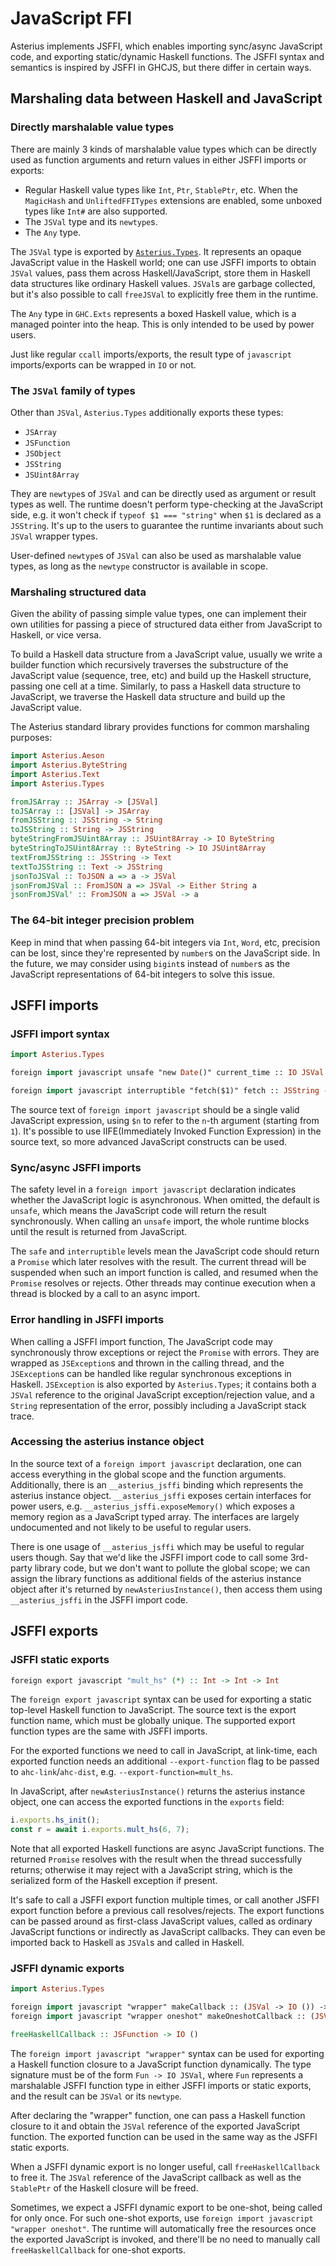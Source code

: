 # JavaScript FFI

Asterius implements JSFFI, which enables importing sync/async JavaScript code,
and exporting static/dynamic Haskell functions. The JSFFI syntax and semantics
is inspired by JSFFI in GHCJS, but there differ in certain ways.

## Marshaling data between Haskell and JavaScript

### Directly marshalable value types

There are mainly 3 kinds of marshalable value types which can be directly used
as function arguments and return values in either JSFFI imports or exports:

* Regular Haskell value types like `Int`, `Ptr`, `StablePtr`, etc. When the
  `MagicHash` and `UnliftedFFITypes` extensions are enabled, some unboxed types
  like `Int#` are also supported.
* The `JSVal` type and its `newtype`s.
* The `Any` type.

The `JSVal` type is exported by
[`Asterius.Types`](https://github.com/tweag/asterius/blob/master/ghc-toolkit/boot-libs/base/Asterius/Types.hs).
It represents an opaque JavaScript value in the Haskell world; one can use JSFFI
imports to obtain `JSVal` values, pass them across Haskell/JavaScript, store
them in Haskell data structures like ordinary Haskell values. `JSVal`s are
garbage collected, but it's also possible to call `freeJSVal` to explicitly free
them in the runtime.

The `Any` type in `GHC.Exts` represents a boxed Haskell value, which is a
managed pointer into the heap. This is only intended to be used by power users.

Just like regular `ccall` imports/exports, the result type of `javascript`
imports/exports can be wrapped in `IO` or not.

### The `JSVal` family of types

Other than `JSVal`, `Asterius.Types` additionally exports these types:

* `JSArray`
* `JSFunction`
* `JSObject`
* `JSString`
* `JSUint8Array`

They are `newtype`s of `JSVal` and can be directly used as argument or result
types as well. The runtime doesn't perform type-checking at the JavaScript side,
e.g. it won't check if `typeof $1 === "string"` when `$1` is declared as a
`JSString`. It's up to the users to guarantee the runtime invariants about such
`JSVal` wrapper types.

User-defined `newtype`s of `JSVal` can also be used as marshalable value types,
as long as the `newtype` constructor is available in scope.

### Marshaling structured data

Given the ability of passing simple value types, one can implement their own
utilities for passing a piece of structured data either from JavaScript to
Haskell, or vice versa.

To build a Haskell data structure from a JavaScript value, usually we write a
builder function which recursively traverses the substructure of the JavaScript
value (sequence, tree, etc) and build up the Haskell structure, passing one cell
at a time. Similarly, to pass a Haskell data structure to JavaScript, we
traverse the Haskell data structure and build up the JavaScript value.

The Asterius standard library provides functions for common marshaling purposes:

```haskell
import Asterius.Aeson
import Asterius.ByteString
import Asterius.Text
import Asterius.Types

fromJSArray :: JSArray -> [JSVal]
toJSArray :: [JSVal] -> JSArray
fromJSString :: JSString -> String
toJSString :: String -> JSString
byteStringFromJSUint8Array :: JSUint8Array -> IO ByteString
byteStringToJSUint8Array :: ByteString -> IO JSUint8Array
textFromJSString :: JSString -> Text
textToJSString :: Text -> JSString
jsonToJSVal :: ToJSON a => a -> JSVal
jsonFromJSVal :: FromJSON a => JSVal -> Either String a
jsonFromJSVal' :: FromJSON a => JSVal -> a
```

### The 64-bit integer precision problem

Keep in mind that when passing 64-bit integers via `Int`, `Word`, etc, precision
can be lost, since they're represented by `number`s on the JavaScript side. In
the future, we may consider using `bigint`s instead of `number`s as the
JavaScript representations of 64-bit integers to solve this issue.

## JSFFI imports

### JSFFI import syntax

```haskell
import Asterius.Types

foreign import javascript unsafe "new Date()" current_time :: IO JSVal

foreign import javascript interruptible "fetch($1)" fetch :: JSString -> IO JSVal
```

The source text of `foreign import javascript` should be a single valid
JavaScript expression, using `$n` to refer to the `n`-th argument (starting from
`1`). It's possible to use IIFE(Immediately Invoked Function Expression) in the
source text, so more advanced JavaScript constructs can be used.

### Sync/async JSFFI imports

The safety level in a `foreign import javascript` declaration indicates whether
the JavaScript logic is asynchronous. When omitted, the default is `unsafe`,
which means the JavaScript code will return the result synchronously. When
calling an `unsafe` import, the whole runtime blocks until the result is
returned from JavaScript.

The `safe` and `interruptible` levels mean the JavaScript code should return a
`Promise` which later resolves with the result. The current thread will be
suspended when such an import function is called, and resumed when the `Promise`
resolves or rejects. Other threads may continue execution when a thread is
blocked by a call to an async import.

### Error handling in JSFFI imports

When calling a JSFFI import function, The JavaScript code may synchronously
throw exceptions or reject the `Promise` with errors. They are wrapped as
`JSException`s and thrown in the calling thread, and the `JSException`s can be
handled like regular synchronous exceptions in Haskell. `JSException` is also
exported by `Asterius.Types`; it contains both a `JSVal` reference to the
original JavaScript exception/rejection value, and a `String` representation of
the error, possibly including a JavaScript stack trace.

### Accessing the asterius instance object

In the source text of a `foreign import javascript` declaration, one can access
everything in the global scope and the function arguments. Additionally, there
is an `__asterius_jsffi` binding which represents the asterius instance object.
`__asterius_jsffi` exposes certain interfaces for power users, e.g.
`__asterius_jsffi.exposeMemory()` which exposes a memory region as a JavaScript
typed array. The interfaces are largely undocumented and not likely to be useful
to regular users.

There is one usage of `__asterius_jsffi` which may be useful to regular users
though. Say that we'd like the JSFFI import code to call some 3rd-party library
code, but we don't want to pollute the global scope; we can assign the library
functions as additional fields of the asterius instance object after it's
returned by `newAsteriusInstance()`, then access them using `__asterius_jsffi`
in the JSFFI import code.

## JSFFI exports

### JSFFI static exports

```haskell
foreign export javascript "mult_hs" (*) :: Int -> Int -> Int
```

The `foreign export javascript` syntax can be used for exporting a static top-level Haskell function to JavaScript. The source text is the export function name, which must be globally unique. The supported export function types are the same with JSFFI imports.

For the exported functions we need to call in JavaScript, at link-time, each
exported function needs an additional `--export-function` flag to be passed to
`ahc-link`/`ahc-dist`, e.g. `--export-function=mult_hs`.

In JavaScript, after `newAsteriusInstance()` returns the asterius instance
object, one can access the exported functions in the `exports` field:

```javascript
i.exports.hs_init();
const r = await i.exports.mult_hs(6, 7);
```

Note that all exported Haskell functions are async JavaScript functions. The
returned `Promise` resolves with the result when the thread successfully
returns; otherwise it may reject with a JavaScript string, which is the
serialized form of the Haskell exception if present.

It's safe to call a JSFFI export function multiple times, or call another JSFFI
export function before a previous call resolves/rejects. The export functions
can be passed around as first-class JavaScript values, called as ordinary
JavaScript functions or indirectly as JavaScript callbacks. They can even be
imported back to Haskell as `JSVal`s and called in Haskell.

### JSFFI dynamic exports

```haskell
import Asterius.Types

foreign import javascript "wrapper" makeCallback :: (JSVal -> IO ()) -> IO JSFunction
foreign import javascript "wrapper oneshot" makeOneshotCallback :: (JSVal -> IO ()) -> IO JSFunction

freeHaskellCallback :: JSFunction -> IO ()
```

The `foreign import javascript "wrapper"` syntax can be used for exporting a
Haskell function closure to a JavaScript function dynamically. The type
signature must be of the form `Fun -> IO JSVal`, where `Fun` represents a
marshalable JSFFI function type in either JSFFI imports or static exports, and
the result can be `JSVal` or its `newtype`.

After declaring the "wrapper" function, one can pass a Haskell function closure
to it and obtain the `JSVal` reference of the exported JavaScript function. The
exported function can be used in the same way as the JSFFI static exports.

When a JSFFI dynamic export is no longer useful, call `freeHaskellCallback` to
free it. The `JSVal` reference of the JavaScript callback as well as the
`StablePtr` of the Haskell closure will be freed.

Sometimes, we expect a JSFFI dynamic export to be one-shot, being called for
only once. For such one-shot exports, use `foreign import javascript "wrapper
oneshot"`. The runtime will automatically free the resources once the exported
JavaScript is invoked, and there'll be no need to manually call
`freeHaskellCallback` for one-shot exports.
